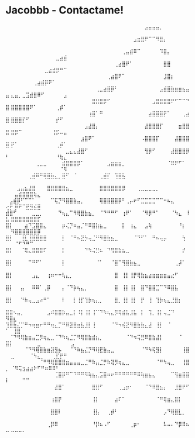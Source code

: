 # Jacobbb - Contactame!

⠀⠀⠀⠀⠀⠀⠀⠀⠀⠀⠀⠀⠀⠀⠀⠀⠀⠀⠀⠀⠀⠀⠀⠀⠀⠀⠀⠀⠀⠀⠀⠀⠀⠀⠀⠀⠀⣠⣤⣤⣤⡀⠀⠀⠀⠀⠀⠀⠀⠀ ⠀⠀⠀⠀⠀⠀⠀⠀⠀⠀⠀⠀⠀⠀⠀
⠀⠀⠀⠀⠀⠀⠀⠀⠀⠀⠀⠀⠀⠀⠀⠀⠀⠀⠀⠀⠀⠀⠀⠀⠀⠀⠀⠀⠀⠀⠀⠀⠀⠀⣠⣶⣿⠟⠉⠉⠻⣿⡄⠀⠀⠀⠀⠀⠀⠀ ⠀⠀⠀⠀⠀⠀⠀⠀⠀⠀⠀⠀⠀⠀⠀
⠀⠀⠀⠀⠀⠀⠀⠀⠀⠀⠀⠀⠀⠀⠀⠀⠀⠀⠀⠀⠀⠀⠀⠀⠀⠀⠀⠀⠀⠀⠀⢀⣤⣾⠿⠉⠀⠀⠀⠀⠀⠹⣿⡄⠀⠀⠀⠀⠀⠀ ⠀⠀⠀⠀⠀⠀⠀⠀⠀⠀⠀⠀⣀⣴⣾
⠀⠀⠀⠀⠀⠀⠀⠀⠀⠀⠀⠀⠀⠀⠀⠀⠀⠀⠀⠀⠀⠀⠀⠀⠀⠀⠀⠀⠀⢀⣴⣿⠟⠁⠀⠀⠀⠀⠀⠀⠀⠀⣿⣿⠀⠀⠀⠀⠀⠀ ⠀⠀⠀⠀⠀⠀⠀⠀⠀⣀⣴⣾⡿⠛⠉
⠀⠀⠀⠀⠀⠀⠀⠀⠀⠀⠀⠀⠀⠀⠀⠀⠀⠀⠀⠀⠀⠀⠀⠀⠀⠀⠀⢀⣴⣿⠟⠁⠀⠀⠀⠀⠀⠀⠀⠀⠀⠀⣸⣿⡆⠀⠀⠀⠀⠀ ⠀⠀⠀⠀⠀⠀⢀⣴⣾⡿⠟⠁⠀⠀⠀
⠀⠀⠀⠀⠀⠀⠀⠀⠀⠀⠀⠀⠀⠀⠀⠀⠀⠀⠀⠀⠀⠀⠀⠀⢀⣀⣴⣿⡿⠃⠀⠀⠀⠀⠀⠀⠀⠀⠀⠀⠀⣠⣾⣿⣷⣶⣶⣦⣤⣤ ⣄⣤⡀⣀⣩⣾⣿⠿⠋⠀⠀⠀⠀⠀⣠
⠀⠀⠀⠀⠀⠀⠀⠀⠀⠀⠀⠀⠀⠀⠀⠀⠀⠀⠀⠀⠀⠀⠀⣿⣿⣿⡿⠋⠀⠀⠀⠀⠀⠀⠀⠀⠀⠀⠀⣠⣿⣿⣿⣿⠟⠋⠉⠉⠙⣿ ⣿⣿⣿⣿⣿⠟⠁⠀⠀⠀⠀⠀⢀⡾⠁
⠀⠀⠀⠀⠀⠀⠀⠀⠀⠀⠀⠀⠀⠀⠀⠀⠀⠀⠀⠀⠀⠀⢰⣿⠁⠛⠀⠀⠀⠀⠀⠀⠀⠀⠀⠀⠀⠀⣴⣿⣿⣿⡟⠁⠀⠀⠀⢀⣴⣿ ⣿⣿⣿⡏⠋⠀⠀⠀⠀⠀⠀⠀⡞⠋⠀
⠀⠀⠀⠀⠀⠀⠀⠀⠀⠀⠀⠀⠀⠀⠀⠀⠀⠀⠀⠀⠀⣠⣼⣿⡄⠀⠀⠀⠀⠀⠀⠀⠀⠀⠀⠀⠀⣼⣿⣿⣿⡏⠀⠀⠀⠀⣶⣿⣿⣿ ⣿⡿⠉⠀⠀⠀⠀⠀⠀⠀⠀⢸⡯⠤⣤
⠀⠀⠀⠀⠀⠀⠀⠀⠀⠀⠀⠀⠀⠀⠀⠀⠀⠀⠀⠀⣰⣿⠟⠁⠀⠀⠀⠀⠀⠀⠀⠀⠀⠀⠀⠀⠠⣿⣿⣿⡏⠀⠀⠀⠀⣼⣿⣿⣿⣿ ⡟⠁⠀⠀⠀⠀⠀⠀⠀⠀⠀⠀⢀⡾⠁
⠀⠀⠀⠀⠀⠀⠀⠀⠀⠀⠀⠀⠀⠀⠀⠀⣀⣄⣄⣼⣿⠋⠀⠀⠀⠀⠀⠀⠀⠀⠀⠀⠀⠀⠀⠀⠀⢻⡿⠋⠀⠀⠀⠀⣼⣿⣿⣿⡿⠃ ⠀⠀⠀⠀⠀⠀⠀⠀⠀⠀⠀⠀⠘⢷⣄
⠀⠀⠀⠀⠀⠀⠀⠀⢀⣀⣀⠀⠀⠀⠀⣾⣿⣿⣿⡿⠁⠀⠀⠀⠀⠀⠀⣠⣶⣶⣶⡀⠀⠀⠀⠀⠀⠀⠀⠀⠀⠀⠀⠈⠿⠟⠋⠁⠀⠀ ⠀⠀⠀⠀⠀⠀⠀⠀⠀⠀⠀⠀⠀⠈⠻
⠀⠀⠀⠀⠀⠀⢀⣾⠿⠛⢿⣿⣷⣄⡀⣿⠋⠀⠈⠀⠀⠀⠀⠀⠀⢀⣾⡏⠀⢹⣿⣧⠀⠀⠀⠀⠀⠀⠀⠀⠀⠀⠀⠀⠀⠀⠀⠀⠀⠀ ⠀⠀⠀⠀⠀⠀⠀⠀⠀⠀⠀⠀⠀⠀⠀
⠀⠀⠀⣠⣤⣦⣼⣿⠀⠀⠀⣿⣿⣿⣿⣿⣦⣀⠀⠀⠀⠀⠀⠀⠀⣿⣿⣿⣿⣿⣿⡿⠀⠀⠀⢀⣀⣀⣀⣀⡀⠀⠀⠀⠀⠀⠀⠀⠀⠀ ⠀⣤⣾⣿⣿⣿⢷⣄⠀⠀⠀⠀⠀⠀⠀
⠀⣠⣾⡿⠋⠉⠉⠁⠀⠀⠀⠀⠉⢯⡙⠻⣿⣿⣷⣤⡀⠀⠀⠀⠀⢿⣿⣿⣿⣿⡿⠃⢀⡤⠖⠋⣉⣉⣉⣉⠉⠉⠒⠦⣄⠀⠀⠀ ⢔⡟ ⡿⠟⠉⣟⣻⣮⣿⠀⠀⠀⠀⠀⠀⠀⠀
⣾⣿⠋⠀⠀⠀⠀⣀⣀⡀⠀⠀⠀⠀⠙⢦⣄⠉⠻⢿⣿⣷⣦⡀⠀⠈⠙⠛⠛⠋⠀⢰⠟⠁⠀⠀⠈⠻⡿⠛⠁⠀⠀⠀⠈⠳⣄⠀⠸⣧ ⣿⣿⣿⣿⣿⣿⣿⡏⠀⠀⠀⠀⠀⠀⠀
⣿⡇⠀⠀⠀⣴⠙⣩⣿⣿⣄⠀⠀⠀⠀⡶⢌⡙⠶⣤⡈⠛⠿⣿⣷⣦⣀⠀⠀⠀⠀⡇⠀⢰⣄⠀⠀⣠⢷⠀⠀⠀⠀⠀⠀⠀⠘⡆⠀⠀ ⠻⣿⣿⣿⣿⣿⣿⡿⠀⠀⠀⠀⠀⠀⠀
⣿⡇⠀⠀⢸⣇⢸⣿⣿⣿⣿⠀⠀⠀⠀⡇⠀⠈⠛⠦⣝⡳⢤⣈⠛⠻⣿⣷⣦⣀⠀⠀⠀⠀⠈⠙⠋⠁⠀⠛⠦⢤⡤⠀⠀⠀⠀⢳⠀⠀ ⠀⠈⠋⠙⠛⠉⠀⠀⠀⠀⠀⠀⠀⠀⠀
⣿⡇⠀⠀⠈⢿⣄⣿⣿⣿⠏⠀⠀⠀⠀⡇⠀⠀⠀⠀⠀⠙⠳⢬⣛⠦⠀⠙⢻⣿⣷⣦⣀⠀⠀⠀⠀⠀⠀⠀⠀⠀⠀⠀⠀⠀⠀⡞⠀⠀ ⠀⠀⠀⠀⠀⠀⠀⠀⠀⠀⠀⠀⠀⠀⠀
⣿⡇⠀⠀⠀⠀⠉⠛⠋⠁⠀⠀⠀⠀⠀⡇⠀⠀⠀⠀⠀⠀⠀⠀⠈⠁⠀⠀⠈⣿⠉⢻⣿⣷⣦⣀⠀⠀⠀⠀⠀⠀⠀⠀⠀⢀⡼⠁⠀⠀ ⠀⠀⠀⠀⠀⠀⠀⠀⠀⠀⠀⠀⠀⠀⠀
⣿⡇⠀⠀⠀⠀⠀⣠⣄⠀⠀⢰⠶⠒⠒⢧⣄⡀⠀⠀⠀⠀⠀⠀⠀⠀⠀⠀⠀⣿⠀⢸⡇⢸⡟⢿⣷⣦⣴⣶⣶⣶⣶⣤⣔⠋⠀⠀⠀⠀ ⠀⠀⠀⠀⠀⠀⠀⠀⠀⠀⠀⠀⠀⠀⠀
⣿⡇⠀⠀⣤⠀⠀⠿⠿⠁⢀⡿⠀⠀⠀⡄⠈⠙⡷⢦⣄⡀⠀⠀⠀⠀⠀⠀⠀⣿⠀⢸⡇⢸⡇⠀⣿⠙⣿⣿⣉⠉⠙⠿⣿⣧⠀⠀⠀⠀ ⠀⠀⠀⠀⠀⠀⠀⠀⠀⠀⠀⠀⠀⠀⠀
⣿⡇⠀⠀⠙⠷⢤⣀⣠⠴⠛⠁⠀⠀⠀⠇⠀⠀⡇⢸⡏⢹⡷⢦⣄⡀⠀⠀⠀⣿⡀⢸⡇⢸⡇⠀⡟⠀⢸⠀⢹⡷⢦⣄⣘⣿⡆⠀⠀⠀ ⠀⠀⠀⠀⠀⠀⠀⠀⠀⠀⠀⠀⠀⠀⠀
⣿⣿⠢⣤⡀⠀⠀⠀⠀⠀⠀⣠⠾⣿⣿⡷⣤⣀⡇⠸⡇⢸⡇⢸⠉⠙⠳⢦⣄⡻⢿⣾⣧⣸⣧⠀⡇⠀⢹⡀⢸⡇⢤⣈⠙ ⠻⣿⣆⠀⠀ ⠀⠀⠀⠀⠀⠀⠀⠀⠀⠀⠀⠀⠀⠀⠀
⢹⣿⣷⣌⡉⠛⠲⢶⣶⠖⠛⠛⢶⣄⡉⠛⠿⣽⣿⣶⣧⣸⡇⢸⠀⠀⠀⠀⠈⠙⠲⢮⣝⠻⣿⣷⣷⣄⣼⠀⢸⡇⠀⠈ ⠁⠀⢸⣿⠀⠀ ⠀⠀⠀⠀⠀⠀⠀⠀⠀⠀⠀⠀⠀⠀⠀
⠀⠈⠙⠻⢿⣷⣶⣤⣉⡻⢶⣄⣀⠈⠙⠳⢦⣈⡉⠻⢿⣿⣷⣾⣦⡀⠀⠀⠀⠀⠀⠀⠈⠙⠲⢭⣛⠿⣿⣷⣼⡇⠀⠀⠀⠀⠈ ⣿⡇⠀ ⠀⠀⠀⠀⠀⣀⠀⠀⠀⠀⠀⠀⠀⠀⣠
⠀⠀⠀⠀⠀⠈⠙⠻⢿⣿⣷⣶⣽⣻⡦⠀⠀⠈⠙⠷⣦⣌⡙⠻⢿⣟⣷⣤⣀⠀⠀⠀⠀⠀⠀⠀⠈⠙⠳⢯⣻⡇⠀⠀⠀⠀⠀⢸⣿⠀ ⣀⠀⠀⠀⠀⠈⠳⣄⡀⠀⠀⢀⣏⡟⠛
⠀⠀⠀⠀⠀⠀⠀⠀⠀⠈⠛⠻⢿⣿⣿⣿⣶⣤⣤⣤⣀⣈⠛⠷⣤⣈⡛⠷⢽⡻⢶⣄⣀⠀⠀⠀⠀⠀⠀⠀⠈⠛⠳⢤⣀⠀⠀⢸⣿⡀ ⠈⠻⢭⣲⣴⣴⠗⠋⠛⠶⠿⠿⠃⠀⠀
⠀⠀⠀⠀⠀⠀⠀⠀⠀⠀⠀⠀⠀⢈⣿⡿⠛⠉⠙⠛⠛⠻⢷⣦⣄⣩⣿⠶⠖⠛⠛⠛⠛⠛⠛⠿⢷⣶⣦⣄⠀⠀⠀⠀⠉⢻⣶⣿⣿⠇ ⠀⠀⠀⠉⠉⠀⠀⠀⠀⠀⠀⠀⠀⠀⠀
⠀⠀⠀⠀⠀⠀⠀⠀⠀⠀⠀⠀⠀⣼⣿⠁⠀⠀⠀⠀⠀⠀⠀⣿⣿⠋⠀⠀⠀⠀⢀⣠⡶⠂⠀⠀⠀⠈⠙⠿⣿⣦⡄⠀⠀⣸⣿⠟⠋⠀ ⠀⠀⠀⠀⠀⠀⠀⠀⠀⠀⠀⠀⠀⠀⠀
⠀⠀⠀⠀⠀⠀⠀⠀⠀⠀⠀⠀⢰⣿⡟⠀⠀⠀⠀⠀⠀⠀⠀⢸⡇⠀⠀⠀⠀⣴⠏⠁⠀⠀⠀⠀⠀⠀⠀⠀⠈⠛⢿⣶⣄⣿⡇⠀⠀⠀ ⠀⠀⠀⠀⠀⠀⠀⠀⠀⠀⠀⠀⠀⠀⠀
⠀⠀⠀⠀⠀⠀⠀⠀⠀⠀⠀⠀⣿⣿⠇⠀⠀⠀⠀⠀⠀⠀⠀⢸⣧⠀⠀⢀⡾⠃⠀⠀⠀⠀⠀⠀⠀⠀⠀⠀⠀⠀⡠⠙⢿⣿⣇⡀⠀⠀ ⠀⠀⠀⠀⠀⠀⠀⠀⠀⠀⠀⠀⠀⠀⠀
⠀⠀⠀⠀⠀⠀⠀⠀⠀⠀⠀⢀⡿⠿⠀⠀⠀⠀⠀⠀⠀⠀⠀⠘⡿⠦⠠⠋⠀⠀⠀⠀⠀⢀⡶⠂⠀⠀⠀⠀⠀⠀⠧⠤⠄⠙⡿⠿⠦⠤ ⠤⠤⠤⠄⠀⠀⠀⠀⠀⠀⠀⠀⠀⠀⠀
